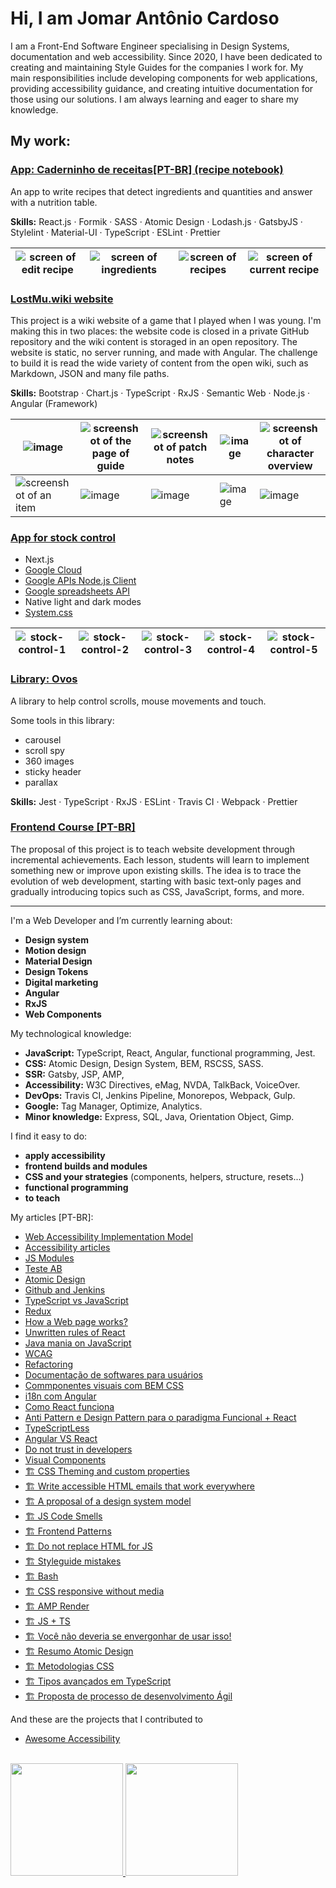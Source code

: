 # Hi, I am Jomar Antônio Cardoso

I am a Front-End Software Engineer specialising in Design Systems, documentation and web accessibility. Since 2020, I have been dedicated to creating and maintaining Style Guides for the companies I work for. My main responsibilities include developing components for web applications, providing accessibility guidance, and creating intuitive documentation for those using our solutions. I am always learning and eager to share my knowledge.

## My work:

### [App: Caderninho de receitas[PT-BR] (recipe notebook)](https://github.com/jomarcardoso/caderninho-de-receitas)

An app to write recipes that detect ingredients and quantities and answer with a nutrition table.

**Skills:** React.js · Formik · SASS · Atomic Design · Lodash.js · GatsbyJS · Stylelint · Material-UI · TypeScript · ESLint · Prettier

| ![screen of edit recipe](https://github.com/jomarcardoso/jomarcardoso/assets/27368585/f487ffe2-e54a-43bb-bf44-061e7e6c859c) | ![screen of ingredients](https://user-images.githubusercontent.com/27368585/217540894-c23ed355-2918-405e-b719-b5c79b9bed58.png) | ![screen of recipes](https://user-images.githubusercontent.com/27368585/217540549-5974c04a-bbcd-4895-947c-7ff7b82289ed.png) | ![screen of current recipe](https://user-images.githubusercontent.com/27368585/217540753-bd259231-70d7-4973-93b9-74f7ada93ed3.png) | 
| --- | --- | --- | --- |

### [LostMu.wiki website](https://lostmu.wiki/)

This project is a wiki website of a game that I played when I was young. I'm making this in two places: the website code is closed in a private GitHub repository and the wiki content is storaged in an open repository. The website is static, no server running, and made with Angular. The challenge to build it is read the wide variety of content from the open wiki, such as Markdown, JSON and many file paths.

**Skills:** Bootstrap · Chart.js · TypeScript · RxJS · Semantic Web · Node.js · Angular (Framework)

| ![image](https://github.com/jomarcardoso/jomarcardoso/assets/27368585/d8c076c9-d6ac-48fc-967b-7f2e5df8c6dc) | ![screenshot of the page of guide](https://github.com/jomarcardoso/jomarcardoso/assets/27368585/af635b9e-e9a1-406e-83d0-d2504e20de70) | ![screenshot of patch notes](https://github.com/jomarcardoso/jomarcardoso/assets/27368585/d2ce65c3-d622-4daa-aacf-656a365a9a30) | ![image](https://github.com/jomarcardoso/jomarcardoso/assets/27368585/3b9e412a-e518-440f-8f92-897a58b0f252) | ![screenshot of character overview](https://github.com/jomarcardoso/jomarcardoso/assets/27368585/4593e689-8812-4093-a923-7573dc36bc9a) |
| --- | --- | --- | --- | --- |
| ![screenshot of an item](https://github.com/jomarcardoso/jomarcardoso/assets/27368585/c1d7571f-4b8b-4cd5-9934-6ba0af9c164d) | ![image](https://github.com/jomarcardoso/jomarcardoso/assets/27368585/6609be11-2e47-4a56-be91-8f2935c0480b) | ![image](https://github.com/jomarcardoso/jomarcardoso/assets/27368585/55274ed1-8f48-4322-88bf-d3f4ca128c41) | ![image](https://github.com/jomarcardoso/jomarcardoso/assets/27368585/9a1ab00a-4fb8-41da-8be5-66e568840763) | ![image](https://github.com/jomarcardoso/jomarcardoso/assets/27368585/6a2c7fab-5c33-4727-8cd1-f1488f551dc3) |

### [App for stock control](https://github.com/jomarcardoso/js-stock-control-with-xlsx-database)

- Next.js
- [Google Cloud](https://console.cloud.google.com/apis/dashboard)
- [Google APIs Node.js Client](https://googleapis.dev/nodejs/googleapis/latest/sheets/index.html#authentication-and-authorization)
- [Google spreadsheets API](https://developers.google.com/sheets/api/guides/values)
- Native light and dark modes
- [System.css](https://projects.dutchcelt.com/system.css/)

| ![stock-control-1](https://github.com/user-attachments/assets/879b5ea6-55c2-44c6-8d4d-7325320dce3c) | ![stock-control-2](https://github.com/user-attachments/assets/4884b7d6-a317-48ab-8bd2-0e866512e746) | ![stock-control-3](https://github.com/user-attachments/assets/d1631d49-b0ee-4940-8558-bc5a7a8d38cc) | ![stock-control-4](https://github.com/user-attachments/assets/0b44b671-03ce-404a-b191-f570dcf92088) | ![stock-control-5](https://github.com/user-attachments/assets/9e6e1882-4ae5-4b08-afb9-171cb6a758a1) |
| --- | --- | --- | --- | --- |

### [Library: Ovos](https://github.com/jomarcardoso/ovos)

A library to help control scrolls, mouse movements and touch.

Some tools in this library:

- carousel
- scroll spy
- 360 images
- sticky header
- parallax

**Skills:** Jest · TypeScript · RxJS · ESLint · Travis CI · Webpack · Prettier

### [Frontend Course [PT-BR]](https://github.com/jomarcardoso/curso-frontend)

The proposal of this project is to teach website development through incremental achievements. Each lesson, students will learn to implement something new or improve upon existing skills. The idea is to trace the evolution of web development, starting with basic text-only pages and gradually introducing topics such as CSS, JavaScript, forms, and more.

---

I'm a Web Developer and I’m currently learning about:
 
- **Design system**
- **Motion design**
- **Material Design**
- **Design Tokens**
- **Digital marketing**
- **Angular**
- **RxJS**
- **Web Components**

My technological knowledge:

- **JavaScript:** TypeScript, React, Angular, functional programming, Jest.
- **CSS:** Atomic Design, Design System, BEM, RSCSS, SASS.
- **SSR:** Gatsby, JSP, AMP,
- **Accessibility:** W3C Directives, eMag, NVDA, TalkBack, VoiceOver.
- **DevOps:** Travis CI, Jenkins Pipeline, Monorepos, Webpack, Gulp.
- **Google:** Tag Manager, Optimize, Analytics.
- **Minor knowledge:** Express, SQL, Java, Orientation Object, Gimp.

I find it easy to do:

- **apply accessibility**
- **frontend builds and modules**
- **CSS and your strategies** (components, helpers, structure, resets...)
- **functional programming**
- **to teach**

My articles [PT-BR]:

- [Web Accessibility Implementation Model](https://1drv.ms/b/c/00664a182ae91239/ETkS6SoYSmYggAB62wAAAAABqNOTkHBZeoL04DcwceR00A?e=GWIriI)
- [Accessibility articles](https://github.com/jomarcardoso/accessibility/tree/main/articles)
- [JS Modules](https://github.com/jomarcardoso/dojo-jsmodules)
- [Teste AB](https://github.com/jomarcardoso/article-ab-test/blob/main/README.md)
- [Atomic Design](https://github.com/jomarcardoso/dojo-AtomicDesign)
- [Github and Jenkins](https://github.com/jomarcardoso/dojo-GitHubAndJenkins)
- [TypeScript vs JavaScript](https://github.com/jomarcardoso/dojo-typescript-vs-javascript)
- [Redux](https://github.com/jomarcardoso/dojo-Redux)
- [How a Web page works?](https://github.com/jomarcardoso/dojo-PaginaWeb)
- [Unwritten rules of React](https://github.com/jomarcardoso/dojo-react-rules)
- [Java mania on JavaScript](https://github.com/jomarcardoso/dojo-JavaOnJavascript)
- [WCAG](https://github.com/jomarcardoso/article-diretrizes-de-acessibilidade-wcag)
- [Refactoring](https://github.com/jomarcardoso/dojo-refactoring)
- [Documentação de softwares para usuários](https://github.com/jomarcardoso/dojo-userDocumentations)
- [Commponentes visuais com BEM CSS](https://github.com/jomarcardoso/dojo-css-components)
- [i18n com Angular](https://github.com/jomarcardoso/angular-locale)
- [Como React funciona](https://github.com/jomarcardoso/quickly-how-react-works)
- [Anti Pattern e Design Pattern para o paradigma Funcional + React](https://github.com/jomarcardoso/anti-pattern-and-functional-design-patterns)
- [TypeScriptLess](https://github.com/jomarcardoso/dojo-typeScriptLess)
- [Angular VS React](https://github.com/jomarcardoso/angular-vs-react)
- [Do not trust in developers](https://github.com/jomarcardoso/dojo-escapeFromHelpOnJS)
- [Visual Components](https://github.com/jomarcardoso/visual-components)
- [🏗️ CSS Theming and custom properties](https://github.com/jomarcardoso/dojo-css-theming)
- [🏗️ Write accessible HTML emails that work everywhere](https://github.com/jomarcardoso/email-with-html/tree/main)
- [🏗️ A proposal of a design system model](https://github.com/jomarcardoso/design-system-model)
- [🏗️ JS Code Smells](https://github.com/jomarcardoso/dojo-CodeSmellJS)
- [🏗️ Frontend Patterns](https://github.com/jomarcardoso/dojo-FrontendPatterns)
- [🏗️ Do not replace HTML for JS](https://github.com/jomarcardoso/dojo-JavascriptLess)
- [🏗️ Styleguide mistakes](https://github.com/jomarcardoso/dojo-StyleguideMistakes)
- [🏗️ Bash](https://github.com/jomarcardoso/dojo-bash)
- [🏗️ CSS responsive without media](https://github.com/jomarcardoso/dojo-ResponsiveWithNoMedia)
- [🏗️ AMP Render](https://github.com/jomarcardoso/dojo-AmpRender)
- [🏗️ JS + TS](https://github.com/jomarcardoso/typeScriptLess)
- [🏗️ Você não deveria se envergonhar de usar isso!](https://github.com/jomarcardoso/you-shouldn-t-be-ashamed-for-using-this/blob/main/README.md)
- [🏗️ Resumo Atomic Design](https://github.com/jomarcardoso/atomic-design-summary/blob/main/README.md)
- [🏗️ Metodologias CSS](https://github.com/jomarcardoso/css-metologogies/blob/main/README.md)
- [🏗️ Tipos avançados em TypeScript](https://github.com/jomarcardoso/advanced-types-typescript/blob/main/README.md)
- [🏗️ Proposta de processo de desenvolvimento Ágil](https://github.com/jomarcardoso/article-dev-process)

And these are the projects that I contributed to

- [Awesome Accessibility](https://github.com/brunopulis/awesome-a11y)

<br>

<div>
  <a href="https://github.com/jomarcardoso">
    <img height="180em" src="https://github-readme-stats.vercel.app/api?username=jomarcardoso&show_icons=true&theme=default&include_all_commits=true&count_private=true"/>
    <img height="180em" src="https://github-readme-stats.vercel.app/api/top-langs/?username=jomarcardoso&layout=compact&langs_count=7&theme=default"/>
  </a>
</div>

<!--
**jomarcardoso/jomarcardoso** is a ✨ _special_ ✨ repository because its `README.md` (this file) appears on your GitHub profile.

Here are some ideas to get you started:

- 🌱 I’m currently learning about ...
- 🔭 I’m currently working on ...
- 👯 I’m looking to collaborate on ...
- 🤔 I’m looking for help with ...
- 💬 Ask me about ...
- 📫 How to reach me: ...
- 😄 Pronouns: ...
- ⚡ Fun fact: ...
-->
